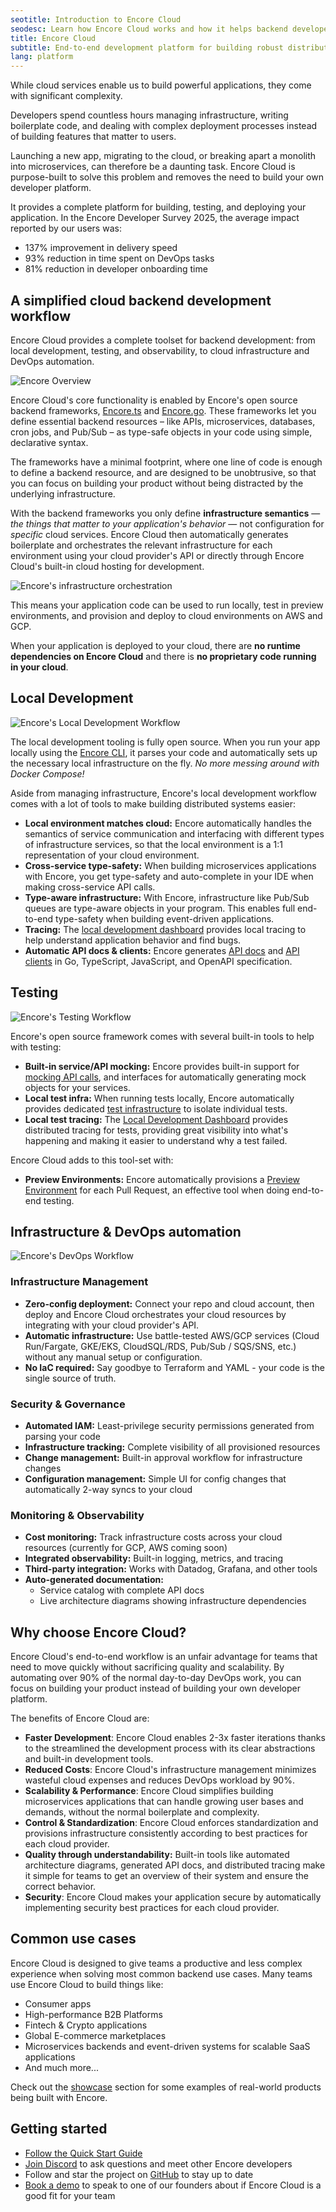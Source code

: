 ```yaml
---
seotitle: Introduction to Encore Cloud
seodesc: Learn how Encore Cloud works and how it helps backend developers build cloud-based backend applications without manually dealing with infrastructure.
title: Encore Cloud
subtitle: End-to-end development platform for building robust distributed systems
lang: platform
---
```


While cloud services enable us to build powerful applications, they come with significant complexity.

Developers spend countless hours managing infrastructure, writing boilerplate code, and dealing with complex deployment processes instead of building features that matter to users.

Launching a new app, migrating to the cloud, or breaking apart a monolith into microservices, can therefore be a daunting task.
Encore Cloud is purpose-built to solve this problem and removes the need to build your own developer platform.

It provides a complete platform for building, testing, and deploying your application. In the Encore Developer Survey 2025, the average impact reported by our users was:
- 137% improvement in delivery speed
- 93% reduction in time spent on DevOps tasks
- 81% reduction in developer onboarding time

## A simplified cloud backend development workflow

Encore Cloud provides a complete toolset for backend development: from local development, testing, and observability, to cloud infrastructure and DevOps automation.

<img className="noshadow mx-auto d:w-3/4" src="/assets/docs/arch_full.png" title="Encore Overview" />

Encore Cloud's core functionality is enabled by Encore's open source backend frameworks, [Encore.ts](/docs/ts) and [Encore.go](/docs/go). These frameworks let you define essential backend resources – like APIs, microservices, databases, cron jobs, and Pub/Sub – as type-safe objects in your code using simple, declarative syntax.

The frameworks have a minimal footprint, where one line of code is enough to define a backend resource, and are designed to be unobtrusive, so that you can focus on building your product without being distracted by the underlying infrastructure.

With the backend frameworks you only define **infrastructure semantics** — _the things that matter to your application's behavior_ — not configuration for _specific_ cloud services. Encore Cloud then automatically generates boilerplate and orchestrates the relevant infrastructure for each environment using your cloud provider's API or directly through Encore Cloud's built-in cloud hosting for development.

<img className="noshadow mx-auto d:w-3/4" src="/assets/docs/howitworks.png" title="Encore's infrastructure orchestration" />

This means your application code can be used to run locally, test in preview environments, and provision and deploy to cloud environments on AWS and GCP.

When your application is deployed to your cloud, there are **no runtime dependencies on Encore Cloud** and there is **no proprietary code running in your cloud**.

## Local Development

<img className="noshadow mx-auto d:w-3/4" src="/assets/docs/arch_local.png" title="Encore's Local Development Workflow" />

The local development tooling is fully open source. When you run your app locally using the [Encore CLI](/docs/ts/install), it parses your code and automatically sets up the necessary local infrastructure on the fly. _No more messing around with Docker Compose!_

Aside from managing infrastructure, Encore's local development workflow comes with a lot of tools to make building distributed systems easier:

- **Local environment matches cloud:** Encore automatically handles the semantics of service communication and interfacing with different types of infrastructure services, so that the local environment is a 1:1 representation of your cloud environment.
- **Cross-service type-safety:** When building microservices applications with Encore, you get type-safety and auto-complete in your IDE when making cross-service API calls.
- **Type-aware infrastructure:** With Encore, infrastructure like Pub/Sub queues are type-aware objects in your program. This enables full end-to-end type-safety when building event-driven applications.
- **Tracing:** The [local development dashboard](/docs/ts/observability/dev-dash) provides local tracing to help understand application behavior and find bugs.
- **Automatic API docs & clients:** Encore generates [API docs](/docs/ts/observability/service-catalog) and [API clients](/docs/ts/cli/client-generation) in Go, TypeScript, JavaScript, and OpenAPI specification.

## Testing

<img className="noshadow mx-auto d:w-3/4" src="/assets/docs/arch_testing.png" title="Encore's Testing Workflow" />

Encore's open source framework comes with several built-in tools to help with testing:

- **Built-in service/API mocking:** Encore provides built-in support for [mocking API calls](/docs/go/develop/testing/mocking), and interfaces for automatically generating mock objects for your services.
- **Local test infra:** When running tests locally, Encore automatically provides dedicated [test infrastructure](/docs/go/develop/testing#test-only-infrastructure) to isolate individual tests.
- **Local test tracing:** The [Local Development Dashboard](/docs/go/observability/dev-dash) provides distributed tracing for tests, providing great visibility into what's happening and making it easier to understand why a test failed.

Encore Cloud adds to this tool-set with:
- **Preview Environments:** Encore automatically provisions a [Preview Environment](/docs/platform/deploy/preview-environments) for each Pull Request, an effective tool when doing end-to-end testing.

## Infrastructure & DevOps automation

<img className="noshadow mx-auto d:w-3/4" src="/assets/docs/arch_devops.png" title="Encore's DevOps Workflow" />

### Infrastructure Management
- **Zero-config deployment:** Connect your repo and cloud account, then deploy and Encore Cloud orchestrates your cloud resources by integrating with your cloud provider's API.
- **Automatic infrastructure:** Use battle-tested AWS/GCP services (Cloud Run/Fargate, GKE/EKS, CloudSQL/RDS, Pub/Sub / SQS/SNS, etc.) without any manual setup or configuration.
- **No IaC required:** Say goodbye to Terraform and YAML - your code is the single source of truth.

### Security & Governance
- **Automated IAM:** Least-privilege security permissions generated from parsing your code
- **Infrastructure tracking:** Complete visibility of all provisioned resources
- **Change management:** Built-in approval workflow for infrastructure changes
- **Configuration management:** Simple UI for config changes that automatically 2-way syncs to your cloud

### Monitoring & Observability
- **Cost monitoring:** Track infrastructure costs across your cloud resources (currently for GCP, AWS coming soon)
- **Integrated observability:** Built-in logging, metrics, and tracing
- **Third-party integration:** Works with Datadog, Grafana, and other tools
- **Auto-generated documentation:**
  - Service catalog with complete API docs
  - Live architecture diagrams showing infrastructure dependencies

## Why choose Encore Cloud?

Encore Cloud's end-to-end workflow is an unfair advantage for teams that need to move quickly without sacrificing quality and scalability.
By automating over 90% of the normal day-to-day DevOps work, you can focus on building your product instead of building your own developer platform.

The benefits of Encore Cloud are:

- **Faster Development**: Encore Cloud enables 2-3x faster iterations thanks to the streamlined the development process with its clear abstractions and built-in development tools.
- **Reduced Costs**: Encore Cloud's infrastructure management minimizes wasteful cloud expenses and reduces DevOps workload by 90%.
- **Scalability & Performance**: Encore Cloud simplifies building microservices applications that can handle growing user bases and demands, without the normal boilerplate and complexity.
- **Control & Standardization**: Encore Cloud enforces standardization and provisions infrastructure consistently according to best practices for each cloud provider.
- **Quality through understandability:** Built-in tools like automated architecture diagrams, generated API docs, and distributed tracing make it simple for teams to get an overview of their system and ensure the correct behavior.
- **Security**: Encore Cloud makes your application secure by automatically implementing security best practices for each cloud provider.

## Common use cases

Encore Cloud is designed to give teams a productive and less complex experience when solving most common backend use cases.
Many teams use Encore Cloud to build things like:

-   Consumer apps
-   High-performance B2B Platforms
-   Fintech & Crypto applications
-   Global E-commerce marketplaces
-   Microservices backends and event-driven systems for scalable SaaS applications
-   And much more...

Check out the [showcase](https://encore.cloud/showcase) section for some examples of real-world products being built with Encore.

## Getting started

- [Follow the Quick Start Guide](/docs/ts/quick-start)
- [Join Discord](https://encore.dev/discord) to ask questions and meet other Encore developers
- Follow and star the project on [GitHub](https://github.com/encoredev/encore) to stay up to date
- [Book a demo](https://encore.dev/book) to speak to one of our founders about if Encore Cloud is a good fit for your team
